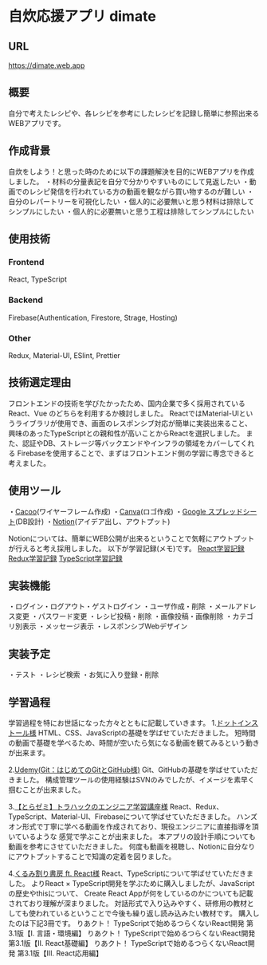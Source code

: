 # 自炊応援アプリ dimate

## URL
https://dimate.web.app

## 概要
自分で考えたレシピや、各レシピを参考にしたレシピを記録し簡単に参照出来るWEBアプリです。

## 作成背景
自炊をしよう！と思った時のために以下の課題解決を目的にWEBアプリを作成しました。
・材料の分量表記を自分で分かりやすいものにして見返したい
・動画でのレシピ発信を行われている方の動画を観ながら買い物するのが難しい
・自分のレパートリーを可視化したい
・個人的に必要無いと思う材料は排除してシンプルにしたい
・個人的に必要無いと思う工程は排除してシンプルにしたい

## 使用技術
### Frontend
React, TypeScript
### Backend
Firebase(Authentication, Firestore, Strage, Hosting)
### Other
Redux, Material-UI, ESlint, Prettier

## 技術選定理由
フロントエンドの技術を学びたかったため、国内企業で多く採用されているReact、Vue
のどちらを利用するか検討しました。
ReactではMaterial-UIというライブラリが使用でき、画面のレスポンシブ対応が簡単に実装出来ること、
興味のあったTypeScriptとの親和性が高いことからReactを選択しました。
また、認証やDB、ストレージ等バックエンドやインフラの領域をカバーしてくれる
Firebaseを使用することで、まずはフロントエンド側の学習に専念できると考えました。

## 使用ツール
・[Cacoo](https://cacoo.com/)(ワイヤーフレーム作成)
・[Canva](https://www.canva.com/)(ロゴ作成)
・[Google スプレッドシート](https://www.google.com/intl/ja_jp/sheets/about/)(DB設計)
・[Notion](https://www.notion.so/)(アイデア出し、アウトプット)

Notionについては、簡単にWEB公開が出来るということで気軽にアウトプットが行えると考え採用しました。
以下が学習記録(メモ)です。
[React学習記録](https://www.notion.so/enoheim/React-26037a375dda46c58514eda65c281817)
[Redux学習記録](https://www.notion.so/enoheim/Redux-84c065435cda4a53b748bd3175d71fb0)
[TypeScript学習記録](https://www.notion.so/enoheim/TypeScript-8de692a86ad640a2b5606021fc3d556c)

## 実装機能
・ログイン・ログアウト・ゲストログイン
・ユーザ作成・削除
・メールアドレス変更
・パスワード変更
・レシピ投稿・削除
・画像投稿・画像削除
・カテゴリ別表示
・メッセージ表示
・レスポンシブWebデザイン

## 実装予定
・テスト
・レシピ検索
・お気に入り登録・削除

## 学習過程
学習過程を特にお世話になった方々とともに記載していきます。
1.[ドットインストール様](https://dotinstall.com/)
HTML、CSS、JavaScriptの基礎を学ばせていただきました。
短時間の動画で基礎を学べるため、時間が空いたら気になる動画を観てみるという動きが出来ます。

2.[Udemy(Git：はじめてのGitとGitHub様)](https://www.udemy.com/course/intro_git/)
Git、GitHubの基礎を学ばせていただきました。
構成管理ツールの使用経験はSVNのみでしたが、イメージを素早く掴むことが出来ました。

3.[【とらゼミ】トラハックのエンジニア学習講座様](https://www.youtube.com/channel/UC-bOAxx-YOsviSmqh8COR0w)
React、Redux、TypeScript、Material-UI、Firebaseについて学ばせていただきました。
ハンズオン形式で丁寧に学べる動画を作成されており、現役エンジニアに直接指導を頂いているような
感覚で学ぶことが出来ました。
本アプリの設計手順についても動画を参考にさせていただきました。
何度も動画を視聴し、Notionに自分なりにアウトプットすることで知識の定着を図りました。

4.[くるみ割り書房 ft. React様](https://oukayuka.booth.pm/)
React、TypeScriptについて学ばせていただきました。
よりReact × TypeScript開発を学ぶために購入しましたが、JavaScriptの歴史やthisについて、
Create React Appが何をしているのかについても記載されており理解が深まりました。
対話形式で入り込みやすく、研修用の教材としても使われているということで今後も繰り返し読み込みたい教材です。
購入したのは下記3冊です。
りあクト！ TypeScriptで始めるつらくないReact開発 第3.1版【Ⅰ. 言語・環境編】
りあクト！ TypeScriptで始めるつらくないReact開発 第3.1版【Ⅱ. React基礎編】
りあクト！ TypeScriptで始めるつらくないReact開発 第3.1版【Ⅲ. React応用編】
